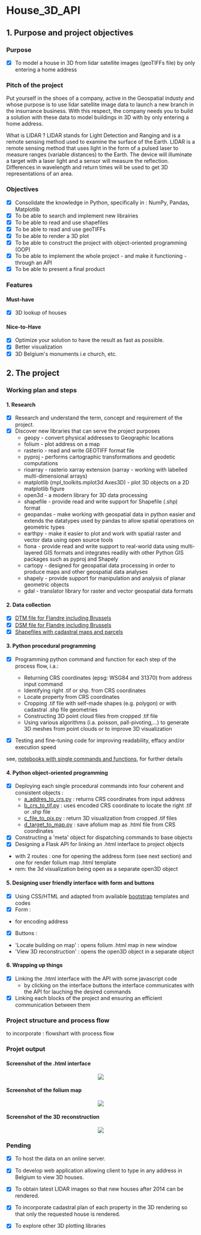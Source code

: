# House_3D_API

## 1. Purpose and project objectives 

### Purpose
- [x] To model a house in 3D from lidar satellite images (geoTIFFs file) by only entering a home address

### Pitch of the project 
Put yourself in the shoes of a company, active in the Geospatial industy and whose purpose is to use lidar satellite image data to launch a new branch in the insurrance business. With this respect, the company needs you to build a solution with these data to model buildings in 3D with by only entering a home address.

What is LIDAR ? LIDAR stands for Light Detection and Ranging and is a remote sensing method used to examine the surface of the Earth. LIDAR is a remote sensing method that uses light in the form of a pulsed laser to measure ranges (variable distances) to the Earth. The device will illuminate a target with a laser light and a sensor will measure the reflection. Differences in wavelength and return times will be used to get 3D representations of an area.

### Objectives
- [x] Consolidate the knowledge in Python, specifically in : NumPy, Pandas, Matplotlib
- [x] To be able to search and implement new librairies
- [x] To be able to read and use shapefiles
- [x] To be able to read and use geoTIFFs
- [x] To be able to render a 3D plot
- [x] To be able to construct the project with object-oriented programming (OOP)
- [x] To be able to implement the whole project - and make it functioning -  through an API
- [x] To be able to present a final product

### Features 
#### Must-have 
- [x] 3D lookup of houses

#### Nice-to-Have
- [x] Optimize your solution to have the result as fast as possible.
- [x] Better visualization
- [x] 3D Belgium's monuments i.e church, etc.

## 2. The project 
### Working plan and steps 
#### 1. Research 
- [x] Research and understand the term, concept and requirement of the project.
- [x] Discover new libraries that can serve the project purposes 
  - geopy - convert physical addresses to Geographic locations
  - folium - plot address on a map
  - rasterio - read and write GEOTIFF format file
  - pyproj - performs cartographic transformations and geodetic computations
  - rioarray - rasterio xarray extension (xarray - working with labelled multi-dimensional arrays)
  - matplotlib (mpl_toolkits.mplot3d Axes3D) - plot 3D objects on a 2D matplotlib figure
  - open3d - a modern library for 3D data processing
  - shapefile - provide read and write support for Shapefile (.shp) format
  - geopandas - make working with geospatial data in python easier and extends the datatypes used by pandas to allow spatial operations on geometric types
  - earthpy - make it easier to plot and work with spatial raster and vector data using open source tools
  - fiona - provide read and write support to real-world data using multi-layered GIS formats and integrates readily with other Python GIS packages such as pyproj and Shapely
  - cartopy - designed for geospatial data processing in order to produce maps and other geospatial data analyses
  - shapely - provide support for manipulation and analysis of planar geometric objects
  - gdal - translator library for raster and vector geospatial data formats

#### 2. Data collection 
- [x] [DTM file for Flandre including Brussels](http://bit.ly/DTM_Flandre)
- [x] [DSM file for Flandre including Brussels](http://bit.ly/DSM_Flandre)
- [x] [Shapefiles with cadastral maps and parcels](https://eservices.minfin.fgov.be/myminfin-web/pages/cadastral-plans?_ga=2.167466685.225309318.1604313780-388788923.1602907232)

#### 3. Python procedural programming 
- [x] Programming python command and function for each step of the process flow, i.a.:
  - Returning CRS coordinates (epsg: WSG84 and 31370) from address input command 
  - Identifying right .tif or shp. from CRS coordinates
  - Locate property from CRS coordinates
  - Cropping .tif file with self-made shapes (e.g. polygon) or with cadastral .shp file geometries 
  - Constructing 3D point cloud files from cropped .tif file
  - Using various algorithms (i.a. poisson, pall-pivoting,...) to generate 3D meshes from point clouds or to improve 3D visualization  

- [x] Testing and fine-tuning code for improving readability, effacy and/or execution speed

see, [notebooks with single commands and functions](https://github.com/jcmeunier77/House_3D_API/tree/master/notebooks%20with%20single%20commands%20and%20functions), for further details 

#### 4. Python object-oriented programming
- [x] Deploying each single procedural commands into four coherent and consistent objects : 
    - [a_addres_to_crs.py](https://github.com/jcmeunier77/House_3D_API/blob/master/api/src/utils/a_addres_to_crs.py) : returns CRS coordinates from input address
    - [b_crs_to_tif.py](https://github.com/jcmeunier77/House_3D_API/blob/master/api/src/utils/b_crs_to_tif.py) : uses encoded CRS coordinate to locate the right .tif or .shp file
    - [c_file_to_pix.py](https://github.com/jcmeunier77/House_3D_API/blob/master/api/src/utils/c_file_to_pix.py) : return 3D visualization from cropped .tif files
    - [d_target_to_map.py](https://github.com/jcmeunier77/House_3D_API/blob/master/api/src/utils/d_target_to_map.py) : save afolium map as .html file from CRS coordinates
 - [x] Constructing a 'meta' object for dispatching commands to base objects
 - [x] Designing a Flask API for linking an .html interface to project objects 
  - with 2 routes : one for opening the address form (see next section) and one for render folium map .html template
  - rem: the 3d visualization being open as a separate open3D object  
 
 #### 5. Designing user friendly interface with form and buttons 
 - [x] Using CSS/HTML and adapted from available [bootstrap](https://v5.getbootstrap.com/) templates and codes  
 - [x] Form :
  - for encoding address
 - [x] Buttons :
  - 'Locate building on map' : opens folium .html map in new window  
  - 'View 3D reconstruction' : opens the open3D object in a separate object 
   
#### 6. Wrapping up things 
- [x] Linking the .html interface with the API with some javascript code 
  - by clicking on the interface buttons the interface communicates with the API for lauching the desired commands 
- [x] Linking each blocks of the project and ensuring an efficient communication between them 

### Project structure and process flow

to incorporate : flowshart with process flow 

### Projet output 
#### Screenshot of the .html interface 

<p align="center">
    <img src="https://github.com/jcmeunier77/House_3D_API/blob/master/screenshots/main-index%20page%20.png">
</p>

#### Screenshot of the folium map 

<p align="center">
    <img src="https://github.com/jcmeunier77/House_3D_API/blob/master/screenshots/map%20output.png">
</p>

#### Screenshot of the 3D reconstruction 
<p align="center">
    <img src="https://github.com/jcmeunier77/House_3D_API/blob/master/screenshots/3d%20output.png">
</p>

### Pending 

- [x] To host the data on an online server.
- [x] To develop web application allowing client to type in any address in Belgium to view 3D houses.
- [x] To obtain latest LIDAR images so that new houses after 2014 can be rendered.
- [x] To incorporate cadastral plan of each property in the 3D rendering so that only the requested house is rendered.
- [x] To explore other 3D plotting libraries




  
  
